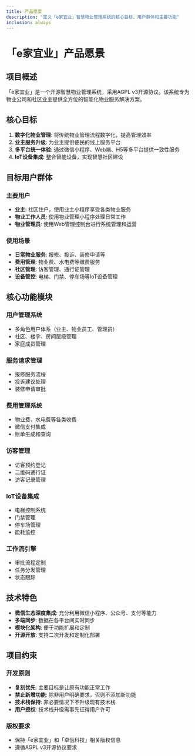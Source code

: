 ```yaml
---
title: 产品愿景
description: "定义「e家宜业」智慧物业管理系统的核心目标、用户群体和主要功能"
inclusion: always
---
```


# 「e家宜业」产品愿景

## 项目概述

「e家宜业」是一个开源智慧物业管理系统，采用AGPL v3开源协议。该系统专为物业公司和社区业主提供全方位的智能化物业服务解决方案。

## 核心目标

1. **数字化物业管理**: 将传统物业管理流程数字化，提高管理效率
2. **业主服务升级**: 为业主提供便民的线上服务平台  
3. **多平台统一体验**: 通过微信小程序、Web端、H5等多平台提供一致性服务
4. **IoT设备集成**: 整合智能设备，实现智慧社区建设

## 目标用户群体

### 主要用户
- **业主**: 社区住户，使用业主小程序享受各类物业服务
- **物业工作人员**: 使用物业管理小程序处理日常工作
- **物业管理员**: 使用Web管理控制台进行系统管理和运营

### 使用场景
- **日常物业服务**: 报修、投诉、装修申请等
- **费用管理**: 物业费、水电费等缴费服务
- **社区管理**: 访客管理、通行证管理
- **设备管控**: 电梯、门禁、停车场等IoT设备管理

## 核心功能模块

### 用户管理系统
- 多角色用户体系（业主、物业员工、管理员）
- 社区、楼宇、房间层级管理
- 家庭成员管理

### 服务请求管理
- 报修服务流程
- 投诉建议处理
- 装修申请审批

### 费用管理系统  
- 物业费、水电费等各类收费
- 微信支付集成
- 账单生成和查询

### 访客管理
- 访客预约登记
- 二维码通行证
- 访客记录管理

### IoT设备集成
- 电梯控制系统
- 门禁管理
- 停车场管理
- 能耗监控

### 工作流引擎
- 审批流程定制
- 任务分发管理
- 状态跟踪

## 技术特色

- **微信生态深度集成**: 充分利用微信小程序、公众号、支付等能力
- **多端同步**: 数据在各平台间实时同步
- **模块化架构**: 便于功能扩展和定制
- **开源开放**: 支持二次开发和定制化部署

## 项目约束

### 开发原则
- **复刻优先**: 主要目标是让原有功能正常工作
- **禁止新增功能**: 除非用户明确要求，否则不添加新功能
- **技术栈保持**: 非必要情况下不升级现有技术栈
- **用户授权**: 技术栈升级需事先征得用户许可

### 版权要求
- 保持「e家宜业」和「卓佤科技」相关版权信息
- 遵循AGPL v3开源协议要求
